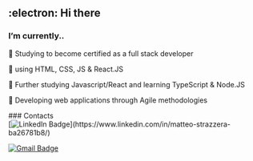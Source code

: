## :electron:  Hi there 

### I’m currently..

:small_blue_diamond: Studying to become certified as a full stack developer

:small_blue_diamond: using HTML, CSS, JS & React.JS

:small_blue_diamond: Further studying Javascript/React and learning TypeScript & Node.JS

:small_blue_diamond: Developing web applications through Agile methodologies
</div>
### Contacts

<div>
[<img src="https://img.shields.io/badge/LinkedIn-blue?style=for-the-badge&logo=linkedin&logoColor=white" alt="LinkedIn Badge"/>](https://www.linkedin.com/in/matteo-strazzera-ba26781b8/)

[<img src="https://img.shields.io/badge/GMAil-red?style=for-the-badge&logo=gmail&logoColor=white" alt="Gmail Badge"/>](mailto:mat.strazzera@gmail.com)
</div>
